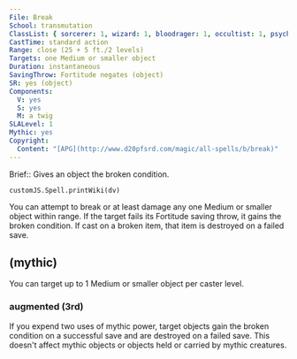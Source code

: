 ```yaml
---
File: Break
School: transmutation
ClassList: { sorcerer: 1, wizard: 1, bloodrager: 1, occultist: 1, psychic: 1 }
CastTime: standard action
Range: close (25 + 5 ft./2 levels)
Targets: one Medium or smaller object
Duration: instantaneous
SavingThrow: Fortitude negates (object)
SR: yes (object)
Components:
  V: yes
  S: yes
  M: a twig
SLALevel: 1
Mythic: yes
Copyright:
  Content: "[APG](http://www.d20pfsrd.com/magic/all-spells/b/break)"
---
```

Brief:: Gives an object the broken condition.

```dataviewjs
customJS.Spell.printWiki(dv)
```

You can attempt to break or at least damage any one Medium or smaller object within range. If the target fails its Fortitude saving throw, it gains the broken condition. If cast on a broken item, that item is destroyed on a failed save.


## (mythic)

You can target up to 1 Medium or smaller object per caster level.


### augmented (3rd)

If you expend two uses of mythic power, target objects gain the broken condition on a successful save and are destroyed on a failed save. This doesn't affect mythic objects or objects held or carried by mythic creatures.
